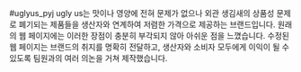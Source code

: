 #uglyus_pyj
ugly us는 맛이나 영양에 전혀 문제가 없으나 외관 생김새의 상품성 문제로 폐기되는 제품들을 생산자와 연계하여 저렴한 가격으로 제공하는 브랜드입니다.
원래의 웹 페이지에는 이러한 장점이 충분히 부각되지 않아 아쉬운 점을 느꼈습니다.
수정된 웹 페이지는 브랜드의 취지를 명확히 전달하고, 생산자와 소비자 모두에게 이익이 될 수 있도록 팀원과의 여러 의논을 거쳐 제작했습니다.
